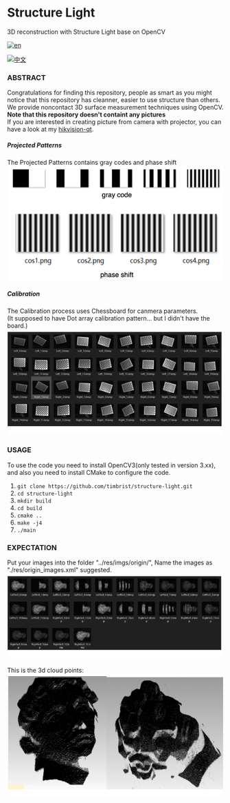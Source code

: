 # Structure Light
3D reconstruction with Structure Light base on OpenCV  

[![en](https://img.shields.io/badge/lang-en-blue.svg)](https://github.com/timbrist/structure-light/README.md)

[![中文](https://img.shields.io/badge/lang-中文-red.svg)](https://github.com/timbrist/structure-light/blob/main/README.cn.md)

### ABSTRACT
Congratulations for finding this repository, people as smart as you might notice that this repository has cleanner, easier to use structure than others.  
We provide noncontact 3D surface measurement techniques using OpenCV.  
<b>Note that this repository doesn't containt any pictures</b>   
If you are interested in creating picture from camera with projector, you can have a look at my [hikvision-qt](https://github.com/timbrist/hikvision-qt).   


##### Projected Patterns
The Projected Patterns contains gray codes and phase shift  
![Project](https://github.com/timbrist/structure-light/blob/main/imgs/ProjectImg.png)

##### Calibration
The Calibration process uses Chessboard for canmera parameters.  
(It supposed to have Dot array calibration pattern... but I didn't have the board.)  
![ChessBoard](https://github.com/timbrist/structure-light/blob/main/imgs/ChessBoard.png)

### USAGE
To use the code you need to install OpenCV3(only tested in version 3.xx),
and also you need to install CMake to configure the code. 
1. `git clone https://github.com/timbrist/structure-light.git`
2. `cd structure-light`
3. `mkdir build`
4. `cd build`
5. `cmake ..`
6. `make -j4`
7. `./main`

### EXPECTATION  
Put your images into the folder "../res/imgs/origin/",
Name the images as "./res/origin_images.xml" suggested.  
![INPUT](https://github.com/timbrist/structure-light/blob/main/imgs/Input.png)
  
This is the 3d cloud points:  
![OUTPUT](https://github.com/timbrist/structure-light/blob/main/imgs/Result3D.png)

